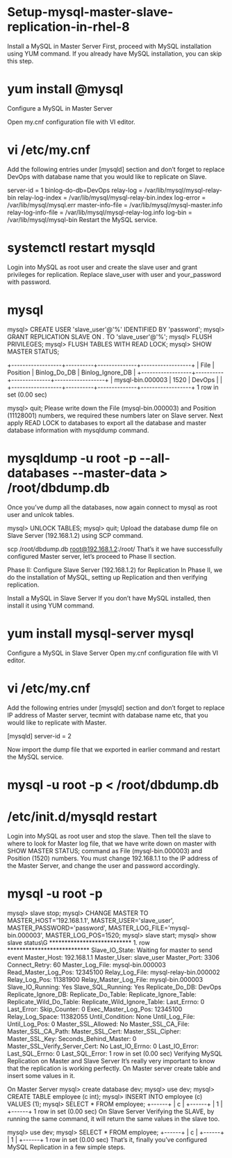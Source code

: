 # Setup-mysql-master-slave-replication-in-rhel-8
Install a MySQL in Master Server
First, proceed with MySQL installation using YUM command. If you already have MySQL installation, you can skip this step.

# yum install @mysql

Configure a MySQL in Master Server

Open my.cnf configuration file with VI editor.

# vi /etc/my.cnf
Add the following entries under [mysqld] section and don’t forget to replace DevOps with database name that you would like to replicate on Slave.

server-id = 1
binlog-do-db=DevOps
relay-log = /var/lib/mysql/mysql-relay-bin
relay-log-index = /var/lib/mysql/mysql-relay-bin.index
log-error = /var/lib/mysql/mysql.err
master-info-file = /var/lib/mysql/mysql-master.info
relay-log-info-file = /var/lib/mysql/mysql-relay-log.info
log-bin = /var/lib/mysql/mysql-bin
Restart the MySQL service.

# systemctl restart mysqld

Login into MySQL as root user and create the slave user and grant privileges for replication. Replace slave_user with user and your_password with password.

# mysql
mysql> CREATE USER 'slave_user'@'%' IDENTIFIED BY 'password'; 
mysql> GRANT REPLICATION SLAVE ON *.* TO 'slave_user'@'%';
mysql> FLUSH PRIVILEGES;
mysql> FLUSH TABLES WITH READ LOCK;
mysql> SHOW MASTER STATUS;

+------------------+----------+--------------+------------------+
| File             | Position | Binlog_Do_DB | Binlog_Ignore_DB |
+------------------+----------+--------------+------------------+
| mysql-bin.000003 | 1520     | DevOps    	 |                  |
+------------------+----------+--------------+------------------+
1 row in set (0.00 sec)

mysql> quit;
Please write down the File (mysql-bin.000003) and Position (11128001) numbers, we required these numbers later on Slave server. Next apply READ LOCK to databases to export all the database and master database information with mysqldump command.

#  mysqldump -u root -p --all-databases --master-data > /root/dbdump.db
Once you’ve dump all the databases, now again connect to mysql as root user and unlcok tables.

mysql> UNLOCK TABLES;
mysql> quit;
Upload the database dump file on Slave Server (192.168.1.2) using SCP command.

scp /root/dbdump.db root@192.168.1.2:/root/
That’s it we have successfully configured Master server, let’s proceed to Phase II section.

Phase II: Configure Slave Server (192.168.1.2) for Replication
In Phase II, we do the installation of MySQL, setting up Replication and then verifying replication.

Install a MySQL in Slave Server
If you don’t have MySQL installed, then install it using YUM command.

# yum install mysql-server mysql
Configure a MySQL in Slave Server
Open my.cnf configuration file with VI editor.

# vi /etc/my.cnf
Add the following entries under [mysqld] section and don’t forget to replace IP address of Master server, tecmint with database name etc, that you would like to replicate with Master.

[mysqld]
server-id = 2

Now import the dump file that we exported in earlier command and restart the MySQL service.

# mysql -u root -p < /root/dbdump.db
# /etc/init.d/mysqld restart
Login into MySQL as root user and stop the slave. Then tell the slave to where to look for Master log file, that we have write down on master with SHOW MASTER STATUS; command as File (mysql-bin.000003) and Position (1520) numbers. You must change 192.168.1.1 to the IP address of the Master Server, and change the user and password accordingly.

# mysql -u root -p
mysql> slave stop;
mysql> CHANGE MASTER TO MASTER_HOST='192.168.1.1', MASTER_USER='slave_user', MASTER_PASSWORD='password', MASTER_LOG_FILE='mysql-bin.000003', MASTER_LOG_POS=1520;
mysql> slave start;
mysql> show slave status\G
*************************** 1. row ***************************
               Slave_IO_State: Waiting for master to send event
                  Master_Host: 192.168.1.1
                  Master_User: slave_user
                  Master_Port: 3306
                Connect_Retry: 60
              Master_Log_File: mysql-bin.000003
          Read_Master_Log_Pos: 12345100
               Relay_Log_File: mysql-relay-bin.000002
                Relay_Log_Pos: 11381900
        Relay_Master_Log_File: mysql-bin.000003
             Slave_IO_Running: Yes
            Slave_SQL_Running: Yes
              Replicate_Do_DB: DevOps
          Replicate_Ignore_DB:
           Replicate_Do_Table:
       Replicate_Ignore_Table:
      Replicate_Wild_Do_Table:
  Replicate_Wild_Ignore_Table:
                   Last_Errno: 0
                   Last_Error:
                 Skip_Counter: 0
          Exec_Master_Log_Pos: 12345100
              Relay_Log_Space: 11382055
              Until_Condition: None
               Until_Log_File:
                Until_Log_Pos: 0
           Master_SSL_Allowed: No
           Master_SSL_CA_File:
           Master_SSL_CA_Path:
              Master_SSL_Cert:
            Master_SSL_Cipher:
               Master_SSL_Key:
        Seconds_Behind_Master: 0
Master_SSL_Verify_Server_Cert: No
                Last_IO_Errno: 0
                Last_IO_Error:
               Last_SQL_Errno: 0
               Last_SQL_Error:
1 row in set (0.00 sec)
Verifying MySQL Replication on Master and Slave Server
It’s really very important to know that the replication is working perfectly. On Master server create table and insert some values in it.

On Master Server
mysql> create database dev;
mysql> use dev;
mysql> CREATE TABLE employee (c int);
mysql> INSERT INTO employee (c) VALUES (1);
mysql> SELECT * FROM employee;
+------+
|  c  |
+------+
|  1  |
+------+
1 row in set (0.00 sec)
On Slave Server
Verifying the SLAVE, by running the same command, it will return the same values in the slave too.

mysql> use dev;
mysql> SELECT * FROM employee;
+------+
|  c  |
+------+
|  1  |
+------+
1 row in set (0.00 sec)
That’s it, finally you’ve configured MySQL Replication in a few simple steps.

